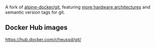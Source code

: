 A fork of [alpine-docker/git](https://github.com/alpine-docker/git), featuring [more hardware architectures](docker-bake.hcl) and semantic version tags for git.

## Docker Hub images
<https://hub.docker.com/r/heussd/git/>
